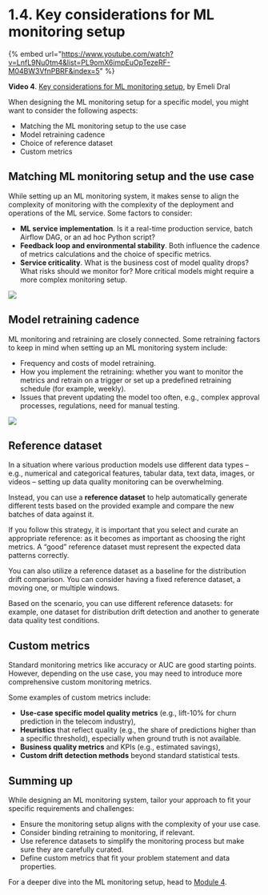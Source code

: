 # 1.4. Key considerations for ML monitoring setup

{% embed url="https://www.youtube.com/watch?v=LnfL9Nu0tm4&list=PL9omX6impEuOpTezeRF-M04BW3VfnPBRF&index=5" %}

**Video 4**. [Key considerations for ML monitoring setup](https://www.youtube.com/watch?v=LnfL9Nu0tm4&list=PL9omX6impEuOpTezeRF-M04BW3VfnPBRF&index=5), by Emeli Dral

When designing the ML monitoring setup for a specific model, you might want to consider the following aspects:
* Matching the ML monitoring setup to the use case
* Model retraining cadence
* Choice of reference dataset
* Custom metrics 

## Matching ML monitoring setup and the use case

While setting up an ML monitoring system, it makes sense to align the complexity of monitoring with the complexity of the deployment and operations of the ML service. Some factors to consider:
* **ML service implementation**. Is it a real-time production service, batch Airflow DAG, or an ad hoc Python script?
* **Feedback loop and environmental stability**. Both influence the cadence of metrics calculations and the choice of specific metrics.
* **Service criticality**. What is the business cost of model quality drops? What risks should we monitor for? More critical models might require a more complex monitoring setup.

![](<../../../images/2023109\_course\_module1\_fin\_images.050.png>)

## Model retraining cadence

ML monitoring and retraining are closely connected. Some retraining factors to keep in mind when setting up an ML monitoring system include:
* Frequency and costs of model retraining.
* How you implement the retraining: whether you want to monitor the metrics and retrain on a trigger or set up a predefined retraining schedule (for example, weekly).
* Issues that prevent updating the model too often, e.g., complex approval processes, regulations, need for manual testing.

![](<../../../images/2023109\_course\_module1\_fin\_images.052.png>)

## Reference dataset

In a situation where various production models use different data types – e.g., numerical and categorical features, tabular data, text data, images, or videos – setting up data quality monitoring can be overwhelming. 

Instead, you can use a **reference dataset** to help automatically generate different tests based on the provided example and compare the new batches of data against it. 

If you follow this strategy, it is important that you select and curate an appropriate reference: as it becomes as important as choosing the right metrics. A “good” reference dataset must represent the expected data patterns correctly.

You can also utilize a reference dataset as a baseline for the distribution drift comparison. You can consider having a fixed reference dataset, a moving one, or multiple windows. 

Based on the scenario, you can use different reference datasets: for example, one dataset for distribution drift detection and another to generate data quality test conditions.

## Custom metrics

Standard monitoring metrics like accuracy or AUC are good starting points. However, depending on the use case, you may need to introduce more comprehensive custom monitoring metrics. 

Some examples of custom metrics include:
* **Use-case specific model quality metrics** (e.g., lift-10% for churn prediction in the telecom industry),
* **Heuristics** that reflect quality (e.g., the share of predictions higher than a specific threshold), especially when ground truth is not available.
* **Business quality metrics** and KPIs (e.g., estimated savings),
* **Custom drift detection methods** beyond standard statistical tests.

## Summing up

While designing an ML monitoring system, tailor your approach to fit your specific requirements and challenges:
* Ensure the monitoring setup aligns with the complexity of your use case.
* Consider binding retraining to monitoring, if relevant.
* Use reference datasets to simplify the monitoring process but make sure they are carefully curated.
* Define custom metrics that fit your problem statement and data properties.

For a deeper dive into the ML monitoring setup, head to [Module 4](../module-4-designing-effective-ml-monitoring.md).
